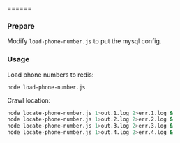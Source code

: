 
======

### Prepare

Modify `load-phone-number.js` to put the mysql config.

### Usage

Load phone numbers to redis:

    node load-phone-number.js

Crawl location:

```bash
node locate-phone-number.js 1>out.1.log 2>err.1.log &
node locate-phone-number.js 1>out.2.log 2>err.2.log &
node locate-phone-number.js 1>out.3.log 2>err.3.log &
node locate-phone-number.js 1>out.4.log 2>err.4.log &
```

